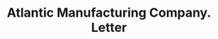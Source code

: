 ---
doi: 10.7916/D8KD38V3
date_other: '1926'
date_other_textual: '1926'
form: correspondence
genre:
- Letters (correspondence)
name:
- Atlantic Manufacturing Company
object_in_context_url: https://biggert.cul.columbia.edu/items/view/ave_biggert_00108
subject_hierarchical_geographic:
- Wilmington, Delaware, United States
subject_name:
- Atlantic Manufacturing Company
title: Atlantic Manufacturing Company. Letter
sort_title: Atlantic Manufacturing Company. Letter
call_number: ave_biggert_00108
coordinates:
- 39.74583333333334,-75.54666666666667
pid: ave_biggert_00108
identifiers: ave_biggert_00108
thumbnail: https://derivativo-3.library.columbia.edu/iiif/2/ldpd:342842/full/!256,256/0/native.jpg
permalink: /biggert/ave_biggert_00108/
layout: iiif-image-page
---